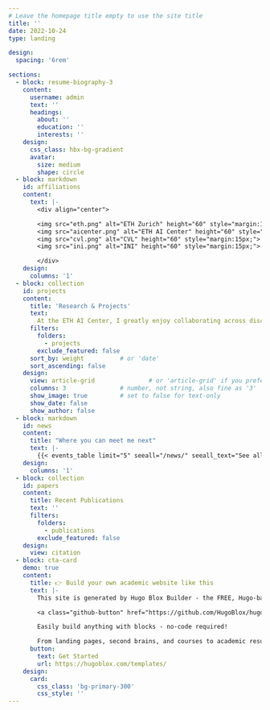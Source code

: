 ```yaml
---
# Leave the homepage title empty to use the site title
title: ''
date: 2022-10-24
type: landing

design:
  spacing: '6rem'

sections:
  - block: resume-biography-3
    content:
      username: admin
      text: ''
      headings:
        about: ''
        education: ''
        interests: ''
    design:
      css_class: hbx-bg-gradient
      avatar:
        size: medium
        shape: circle
  - block: markdown
    id: affiliations
    content:
      text: |-
        <div align="center">

        <img src="eth.png" alt="ETH Zurich" height="60" style="margin:15px;">
        <img src="aicenter.png" alt="ETH AI Center" height="60" style="margin:15px;">
        <img src="cvl.png" alt="CVL" height="60" style="margin:15px;">
        <img src="ini.png" alt="INI" height="60" style="margin:15px;">

        </div>
    design:
      columns: '1'
  - block: collection
    id: projects
    content:
      title: 'Research & Projects'
      text: 
        At the ETH AI Center, I greatly enjoy collaborating across disciplines — from neuroscience and psychology to hardware, education, and computer vision — together with both academic and industry partners. My research interest is to (1) develop new data science methods on multimodal data, (2) build Machine Learning models inspired by the brain, and (3) contribute to human-computer-interfaces.
      filters:
        folders:
          - projects
        exclude_featured: false
      sort_by: weight          # or 'date'
      sort_ascending: false
    design:
      view: article-grid               # or 'article-grid' if you prefer
      columns: 3               # number, not string, also fine as '3'
      show_image: true         # set to false for text-only
      show_date: false
      show_author: false
  - block: markdown
    id: news
    content:
      title: "Where you can meet me next"
      text: |-
        {{< events_table limit="5" seeall="/news/" seeall_text="See all news" >}}
    design:
      columns: '1'
  - block: collection
    id: papers
    content:
      title: Recent Publications
      text: ''
      filters:
        folders:
          - publications
        exclude_featured: false
    design:
      view: citation
  - block: cta-card
    demo: true
    content:
      title: 👉 Build your own academic website like this
      text: |-
        This site is generated by Hugo Blox Builder - the FREE, Hugo-based open source website builder trusted by 250,000+ academics like you.

        <a class="github-button" href="https://github.com/HugoBlox/hugo-blox-builder" data-color-scheme="no-preference: light; light: light; dark: dark;" data-icon="octicon-star" data-size="large" data-show-count="true" aria-label="Star HugoBlox/hugo-blox-builder on GitHub">Star</a>

        Easily build anything with blocks - no-code required!

        From landing pages, second brains, and courses to academic resumés, conferences, and tech blogs.
      button:
        text: Get Started
        url: https://hugoblox.com/templates/
    design:
      card:
        css_class: 'bg-primary-300'
        css_style: ''
---
```

